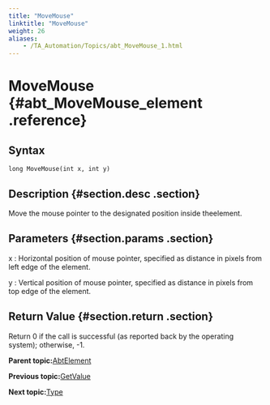 ```yaml
--- 
title: "MoveMouse"
linktitle: "MoveMouse"
weight: 26
aliases: 
    - /TA_Automation/Topics/abt_MoveMouse_1.html
---
```

# MoveMouse {#abt_MoveMouse_element .reference}

## Syntax

`long MoveMouse(int x, int y)`

## Description {#section.desc .section}

Move the mouse pointer to the designated position inside theelement.

## Parameters {#section.params .section}

x
:   Horizontal position of mouse pointer, specified as distance in pixels from left edge of the element.

y
:   Vertical position of mouse pointer, specified as distance in pixels from top edge of the element.

## Return Value {#section.return .section}

Return 0 if the call is successful \(as reported back by the operating system\); otherwise, -1.

**Parent topic:**[AbtElement](../../TA_Automation/Topics/abt_AbtElement.html)

**Previous topic:**[GetValue](../../TA_Automation/Topics/abt_GetValue_1.html)

**Next topic:**[Type](../../TA_Automation/Topics/abt_Type_1.html)

